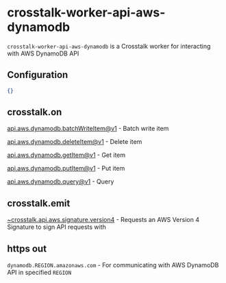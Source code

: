 crosstalk-worker-api-aws-dynamodb
=================================

`crosstalk-worker-api-aws-dynamodb` is a Crosstalk worker for interacting with AWS DynamoDB API

## Configuration

```json
{}
```

## crosstalk.on

[api.aws.dynamodb.batchWriteItem@v1](/crosstalk/crosstalk-worker-api-aws-dynamodb/wiki/api.aws.dynamodb.batchWriteItem@v1) - Batch write item

[api.aws.dynamodb.deleteItem@v1](/crosstalk/crosstalk-worker-api-aws-dynamodb/wiki/api.aws.dynamodb.deleteItem@v1) - Delete item

[api.aws.dynamodb.getItem@v1](/crosstalk/crosstalk-worker-api-aws-dynamodb/wiki/api.aws.dynamodb.getItem@v1) - Get item

[api.aws.dynamodb.putItem@v1](/crosstalk/crosstalk-worker-api-aws-dynamodb/wiki/api.aws.dynamodb.putItem@v1) - Put item

[api.aws.dynamodb.query@v1](/crosstalk/crosstalk-worker-api-aws-dynamodb/wiki/api.aws.dynamodb.query@v1) - Query

## crosstalk.emit

[~crosstalk.api.aws.signature.version4](/crosstalk/crosstalk-worker-api-aws-signature-version4/wiki/api.aws.signature.version4) - Requests an AWS Version 4 Signature to sign API requests with

## https out

`dynamodb.REGION.amazonaws.com` - For communicating with AWS DynamoDB API in specified `REGION`

